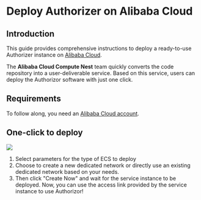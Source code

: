 # Deploy Authorizer on Alibaba Cloud

## Introduction

This guide provides comprehensive instructions to deploy a ready-to-use Authorizer instance on [Alibaba Cloud](https://www.alibabacloud.com/).

The **Alibaba Cloud Compute Nest** team quickly converts the code repository into a user-deliverable service. Based on this service, users can deploy the Authorizor software with just one click.


## Requirements

To follow along, you need an [Alibaba Cloud account](https://www.alibabacloud.com/).

## One-click to deploy
[![][deploy-button-image]][deploy-link]

1. Select parameters for the type of ECS to deploy
2. Choose to create a new dedicated network or directly use an existing dedicated network based on your needs.
3. Then click "Create Now" and wait for the service instance to be deployed. Now, you can use the access link provided by the service instance to use Authorizor!

[deploy-button-image]: https://service-info-public.oss-cn-hangzhou.aliyuncs.com/computenest-en.svg
[deploy-link]: https://computenest.console.aliyun.com/service/instance/create/default?type=user&ServiceName=Authorizer%E7%A4%BE%E5%8C%BA%E7%89%88
